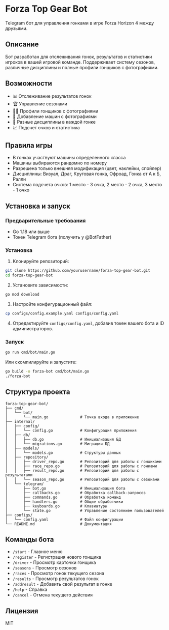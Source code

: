 # Forza Top Gear Bot

Telegram бот для управления гонками в игре Forza Horizon 4 между друзьями.

## Описание

Бот разработан для отслеживания гонок, результатов и статистики игроков в вашей игровой команде. Поддерживает систему сезонов, различные дисциплины и полные профили гонщиков с фотографиями.

## Возможности

- 📊 Отслеживание результатов гонок
- 🏆 Управление сезонами
- 👨‍🏎️ Профили гонщиков с фотографиями
- 🚗 Добавление машин с фотографиями
- 🏁 Разные дисциплины в каждой гонке
- 📈 Подсчет очков и статистика

## Правила игры

- В гонках участвуют машины определенного класса
- Машины выбираются рандомно по номеру
- Разрешена только внешняя модификация (цвет, наклейки, спойлер)
- Дисциплины: Визуал, Драг, Круговая гонка, Офроад, Гонка от А к Б, Ралли
- Система подсчета очков: 1 место - 3 очка, 2 место - 2 очка, 3 место - 1 очко

## Установка и запуск

### Предварительные требования

- Go 1.18 или выше
- Токен Telegram бота (получить у @BotFather)

### Установка

1. Клонируйте репозиторий:

```bash
git clone https://github.com/yourusername/forza-top-gear-bot.git
cd forza-top-gear-bot
```

2. Установите зависимости:

```bash
go mod download
```

3. Настройте конфигурационный файл:

```bash
cp configs/config.example.yaml configs/config.yaml
```

4. Отредактируйте `configs/config.yaml`, добавив токен вашего бота и ID администраторов.

### Запуск

```bash
go run cmd/bot/main.go
```

Или скомпилируйте и запустите:

```bash
go build -o forza-bot cmd/bot/main.go
./forza-bot
```

## Структура проекта

```
forza-top-gear-bot/
├── cmd/
│   └── bot/
│       └── main.go              # Точка входа в приложение
├── internal/
│   ├── config/
│   │   └── config.go            # Конфигурация приложения
│   ├── db/
│   │   ├── db.go                # Инициализация БД
│   │   └── migrations.go        # Миграции БД
│   ├── models/
│   │   └── models.go            # Структуры данных
│   ├── repository/
│   │   ├── driver_repo.go       # Репозиторий для работы с гонщиками
│   │   ├── race_repo.go         # Репозиторий для работы с гонками
│   │   ├── result_repo.go       # Репозиторий для работы с результатами
│   │   └── season_repo.go       # Репозиторий для работы с сезонами
│   └── telegram/
│       ├── bot.go               # Инициализация бота
│       ├── callbacks.go         # Обработка callback-запросов
│       ├── commands.go          # Обработка команд
│       ├── handlers.go          # Общие обработчики
│       ├── keyboards.go         # Клавиатуры
│       └── state.go             # Управление состоянием пользователей
├── configs/
│   └── config.yaml              # Файл конфигурации
└── README.md                    # Документация
```

## Команды бота

- `/start` - Главное меню
- `/register` - Регистрация нового гонщика
- `/driver` - Просмотр карточки гонщика
- `/seasons` - Просмотр сезонов
- `/races` - Просмотр гонок текущего сезона
- `/results` - Просмотр результатов гонок
- `/addresult` - Добавить свой результат в гонке
- `/help` - Справка
- `/cancel` - Отмена текущего действия

## Лицензия

MIT